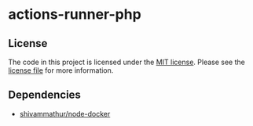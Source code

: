 # actions-runner-php

## License

The code in this project is licensed under the [MIT license](http://choosealicense.com/licenses/mit/).
Please see the [license file](LICENSE) for more information.

## Dependencies

- [shivammathur/node-docker](https://github.com/shivammathur/node-docker/blob/main/LICENSE)
